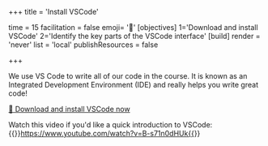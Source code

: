 +++
title = 'Install VSCode'

time = 15
facilitation = false
emoji= '🧰'
[objectives]
    1='Download and install VSCode'
    2='Identify the key parts of the VSCode interface'
[build]
  render = 'never'
  list = 'local'
  publishResources = false

+++

We use VS Code to write all of our code in the course. It is known as an Integrated Development Environment (IDE) and really helps you write great code!

[🔗 Download and install VSCode now](https://code.visualstudio.com/)

Watch this video if you'd like a quick introduction to VSCode:
{{<youtube>}}https://www.youtube.com/watch?v=B-s71n0dHUk{{</youtube>}}
